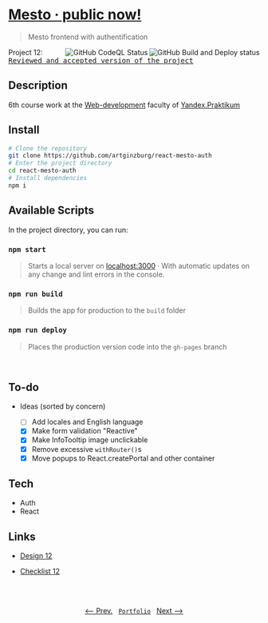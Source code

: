 # [Mesto · public now!](https://artginzburg.github.io/react-mesto-auth/)

> Mesto frontend with authentification

<img align="right" alt="GitHub Build and Deploy status" src="https://img.shields.io/github/workflow/status/artginzburg/react-mesto-auth/Build%20and%20Deploy">
<img align="right" alt="GitHub CodeQL Status" src="https://img.shields.io/github/workflow/status/artginzburg/react-mesto-auth/CodeQL?label=CodeQL">

Project 12: <kbd>[Reviewed and accepted version of the project](https://github.com/artginzburg/react-mesto-auth/tree/project-12_final)</kbd>

## Description

6th course work at the [Web-development](https://praktikum.yandex.ru/web/) faculty of [Yandex.Praktikum](https://praktikum.yandex.ru/)

## Install

```bash
# Clone the repository
git clone https://github.com/artginzburg/react-mesto-auth
# Enter the project directory
cd react-mesto-auth
# Install dependencies
npm i
```

## Available Scripts

In the project directory, you can run:

### `npm start`

> Starts a local server on [localhost:3000](http://localhost:3000) · With automatic updates on any change and lint errors in the console.

### `npm run build`

> Builds the app for production to the `build` folder

### `npm run deploy`

> Places the production version code into the `gh-pages` branch

<br>

## To-do

- Ideas (sorted by concern)

  - [ ] Add locales and English language
  - [x] Make form validation "Reactive"
  - [x] Make InfoTooltip image unclickable
  - [x] Remove excessive `withRouter()`s
  - [x] Move popups to React.createPortal and other container

## Tech

- Auth
- React

## Links

- [Design 12](https://www.figma.com/file/5H3gsn5lIGPwzBPby9jAOo/Sprint-14-RU)

- [Checklist 12](https://code.s3.yandex.net/web-developer/checklists/new-program/checklist-12/index.html)

<br>
<br>

<p align="center">
  <a href="https://github.com/artginzburg/mesto-react"><-- Prev.</a>
  &nbsp;
  <code><a href="https://github.com/artginzburg/yandex.praktikum-portfolio">Portfolio</a></code>
  &nbsp;
  <a href="https://github.com/artginzburg/express-mesto">Next --></a>
</p>

